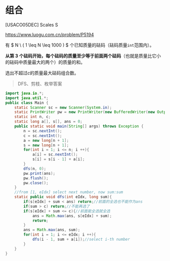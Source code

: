 # 组合

[USACO05DEC] Scales S

https://www.luogu.com.cn/problem/P5194

有 $ N \ ( 1 \leq N \leq 1000 ) $ 个已知质量的砝码（砝码质量`int`范围内）。

**从第 $3$ 个砝码开始，每个砝码的质量至少等于前面两个砝码**（也就是质量比它小的砝码中质量最大的两个）的质量的和。

选出不超过$c$的质量最大砝码组合数。

> DFS、剪枝、枚举答案

```java
import java.io.*;
import java.util.*;
public class Main {
    static Scanner sc = new Scanner(System.in);
    static PrintWriter pw = new PrintWriter(new BufferedWriter(new OutputStreamWriter(System.out)));
    static int n, c;
    static long a[], s[], ans = 0;
    public static void main(String[] args) throws Exception {
        n = sc.nextInt();
        c = sc.nextInt();
        a = new long[n + 1];
        s = new long[n + 1];
        for(int i = 1; i <= n; i ++){
            a[i] = sc.nextInt();
            s[i] = s[i - 1] + a[i];
        }
        dfs(n, 0);        
        pw.print(ans);
        pw.flush();
        pw.close(); 
    }
    //from [1, eIdx] select next number, now sum:sum
    static public void dfs(int eIdx, long sum){
        if(s[eIdx] + sum < ans) return;//前面的全选也不能作为ans
        if(sum > c) return;//不能再选了
        if(s[eIdx] + sum <= c){//前面能全选就全选
            ans = Math.max(ans, s[eIdx] + sum);
            return;
        }
        ans = Math.max(ans, sum);
        for(int i = 1; i <= eIdx; i ++){
            dfs(i - 1, sum + a[i]);//select i-th number
        }
    }
}
```

